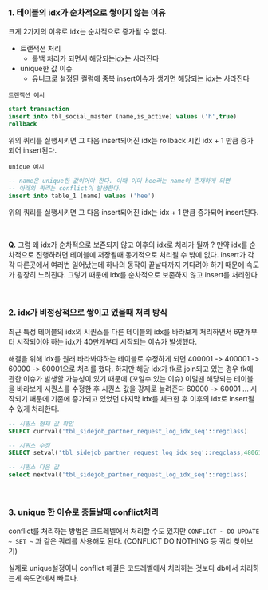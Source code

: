 ### 1. 테이블의 idx가 순차적으로 쌓이지 않는 이유
크게 2가지의 이유로 idx는 순차적으로 증가될 수 없다.
- 트랜잭션 처리
    - 롤백 처리가 되면서 해당되는idx는 사라진다
- unique한 값 이슈
    - 유니크로 설정된 컬럼에 중복 insert이슈가 생기면 해당되는 idx는 사라진다

```트랜잭션 예시```
~~~sql
start transaction
insert into tbl_social_master (name,is_active) values ('h',true)
rollback
~~~
위의 쿼리를 실행시키면 그 다음 insert되어진 idx는 rollback 시킨 idx + 1 만큼 증가되어 insert된다.

```unique 예시```
~~~sql
-- name은 unique한 값이어야 한다. 이때 이미 hee라는 name이 존재하게 되면
-- 아래의 쿼리는 conflict이 발생한다.
insert into table_1 (name) values ('hee')
~~~
위의 쿼리를 실행시키면 그 다음 insert되어진 idx는 idx + 1 만큼 증가되어 insert된다.

<br>

__Q.__ 그럼 왜 idx가 순차적으로 보존되지 않고 이후의 idx로 처리가 될까 ?
 만약 idx를 순차적으로 진행하려면 테이블에 저장될때 동기적으로 처리될 수 밖에 없다. insert가 각각 다른곳에서 여러번 일어났는데 하나의 동작이 끝날때까지 기다려야 하기 때문에 속도가 굉장히 느려진다. 그렇기 때문에 idx를 순차적으로 보존하지 않고 insert를 처리한다

<br>

### 2. idx가 비정상적으로 쌓이고 있을때 처리 방식
최근 특정 테이블의 idx의 시퀀스를 다른 테이블의 idx를 바라보게 처리하면서 6만개부터 시작되어야 하는 idx가 40만개부터 시작되는 이슈가 발생했다.    

해결을 위해 idx를 원래 바라봐야하는 테이블로 수정하게 되면 400001 -> 400001 -> 60000 -> 60001으로 처리를 했다. 하지만 해당 idx가 fk로 join되고 있는 경우 fk에 관한 이슈가 발생할 가능성이 있기 때문에 (꼬일수 있는 이슈) 이럴땐 해당되는 테이블을 바라보게 시퀀스를 수정한 후 시퀀스 값을 강제로 늘려준다
60000 -> 60001 ... 시작되기 때문에 기존에 증가되고 있었던 마지막 idx를 체크한 후 이후의 idx로 insert될 수 있게 처리한다.

~~~sql
-- 시퀀스 현재 값 확인
SELECT currval('tbl_sidejob_partner_request_log_idx_seq'::regclass)

-- 시퀀스 수정
SELECT setval('tbl_sidejob_partner_request_log_idx_seq'::regclass,480611) -- 강제로 6만번대였던 값을 48만번대로 늘려줌

-- 시퀸스 다음 값
select nextval('tbl_sidejob_partner_request_log_idx_seq'::regclass)
~~~

<br>

### 3. unique 한 이슈로 충돌날때 conflict처리
conflict를 처리하는 방법은 코드레벨에서 처리할 수도 있지만 ```CONFLICT ~ DO UPDATE ~ SET ~``` 과 같은 쿼리를 사용해도 된다. (CONFLICT DO NOTHING 등 쿼리 찾아보기)

실제로 unique설정이나 conflict 해결은 코드레벨에서 처리하는 것보다 db에서 처리하는게 속도면에서 빠르다. 
